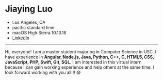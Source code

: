 
# Jiaying Luo

* Los Angeles, CA
* pacific standard time
* macOS High Sierra 10.13.16
* [LinkedIn](https://www.linkedin.com/in/jiaying-luo-5bb242125/)

* * *

Hi, everyone! I am a master student majoring in Computer Science in USC. I have experience in **Angular, Node.js, Java, Python, C++, C, HTML5, CSS, JavaScript, PHP, Swift, Git, SQL**. I am interested in this virtual intern because I can gain working experience and help others at the same time. I look forward working with you all!!! :smile:
